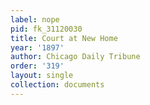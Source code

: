 ```yaml
---
label: nope
pid: fk_31120030
title: Court at New Home
year: '1897'
author: Chicago Daily Tribune
order: '319'
layout: single
collection: documents
---
```

